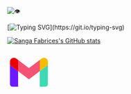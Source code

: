 ![:eye:](https://visitor-badge.laobi.icu/badge?page_id=sangafabrice.sangafabrice&left_color=orange&right_color=teal)

[![Typing SVG](https://readme-typing-svg.demolab.com?font=Poppins+Black&size=30&pause=1000&color=008080&right=true&random=false&width=435&height=50&lines=Hello+there!+%F0%9F%91%8B;I'm+Fabrice+Sanga!)](https://git.io/typing-svg)

[![Sanga Fabrices's GitHub stats](https://github-readme-stats.vercel.app/api?username=sangafabrice&theme=vue-dark)](https://github.com/anuraghazra/github-readme-stats)

<svg xmlns="http://www.w3.org/2000/svg" x="0px" y="0px" width="100" height="100" viewBox="0 0 48 48">
<path fill="#f55376" d="M12,22.854V10.445l12,9l12-9v12.409l-12,9L12,22.854z"></path><path fill="#6c19ff" d="M12,22.854l-9-6.75v21.032C3,38.721,4.284,40,5.864,40H12V22.854z"></path><path fill="#eb0000" d="M12,10.445L9.873,8.85C7.038,6.726,3,8.745,3,12.286v3.818l9,6.75V10.445z"></path><path fill="#3ddab4" d="M36,22.854V40h6.136C43.721,40,45,38.716,45,37.136V16.105L36,22.854z"></path><path fill="#f5bc00" d="M38.127,8.85L36,10.445v12.409l9-6.75v-3.818C45,8.745,40.958,6.726,38.127,8.85z"></path>
</svg>
